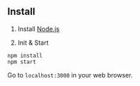 ## Install

1. Install [Node.js](https://nodejs.org/en/)

2. Init & Start
```
npm install
npm start
```

Go to `localhost:3000` in your web browser. 
